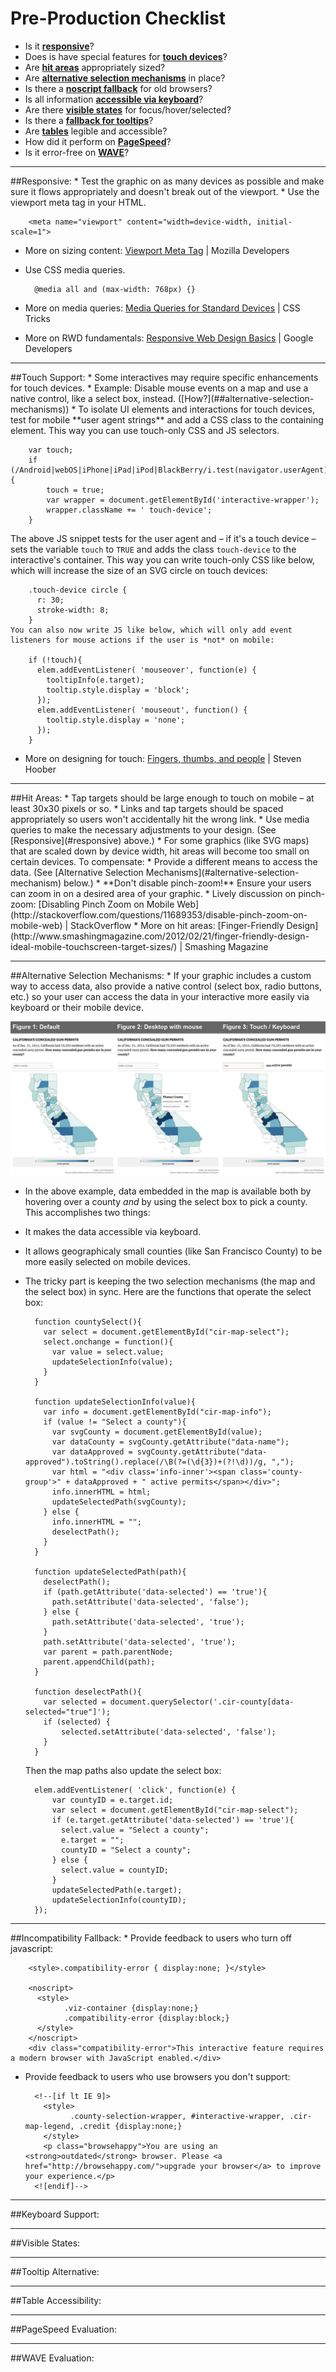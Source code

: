 # Pre-Production Checklist
* Is it [**responsive**](#responsive)?
* Does is have special features for [**touch devices**](#touch-support)?
* Are [**hit areas**](#hit-areas) appropriately sized?
* Are [**alternative selection mechanisms**](#alternative-selection-mechanisms) in place?
* Is there a [**noscript fallback**](#incompatibility-fallback) for old browsers?
* Is all information [**accessible via keyboard**](#keyboard-support)?
* Are there [**visible states**](#visible-states) for focus/hover/selected?
* Is there a [**fallback for tooltips**](#tooltip-alternative)?
* Are [**tables**](#table-accessibility) legible and accessible?
* How did it perform on [**PageSpeed**](#pagespeed-evaluation)?
* Is it error-free on [**WAVE**](#wave-evaluation)?

<hr />
##Responsive:
* Test the graphic on as many devices as possible and make sure it flows appropriately and doesn't break out of the viewport.
* Use the viewport meta tag in your HTML. 

        <meta name="viewport" content="width=device-width, initial-scale=1">
 * More on sizing content: [Viewport Meta Tag](https://developer.mozilla.org/en-US/docs/Mozilla/Mobile/Viewport_meta_tag) | Mozilla Developers
* Use CSS media queries.

        @media all and (max-width: 768px) {}
 * More on media queries: [Media Queries for Standard Devices](https://css-tricks.com/snippets/css/media-queries-for-standard-devices/) | CSS Tricks
* More on RWD fundamentals: [Responsive Web Design Basics](https://developers.google.com/web/fundamentals/layouts/rwd-fundamentals/index?hl=en) | Google Developers

<hr>
##Touch Support:
* Some interactives may require specific enhancements for touch devices.
 * Example: Disable mouse events on a map and use a native control, like a select box, instead. ([How?](##alternative-selection-mechanisms))
* To isolate UI elements and interactions for touch devices, test for mobile **user agent strings** and add a CSS class to the containing element. This way you can use touch-only CSS and JS selectors.

        var touch;
        if (/Android|webOS|iPhone|iPad|iPod|BlackBerry/i.test(navigator.userAgent)) {
            touch = true;
            var wrapper = document.getElementById('interactive-wrapper');
            wrapper.className += ' touch-device';
        }
The above JS snippet tests for the user agent and – if it's a touch device – sets the variable ```touch``` to ```TRUE``` and adds the class ```touch-device``` to the interactive's container. This way you can write touch-only CSS like below, which will increase the size of an SVG circle on touch devices:
    
        .touch-device circle {  
          r: 30;
          stroke-width: 8;
        }
    You can also now write JS like below, which will only add event listeners for mouse actions if the user is *not* on mobile:

        if (!touch){
          elem.addEventListener( 'mouseover', function(e) {
            tooltipInfo(e.target);
            tooltip.style.display = 'block';
          });
          elem.addEventListener( 'mouseout', function() {
            tooltip.style.display = 'none';
          });
        } 
* More on designing for touch: [Fingers, thumbs, and people](http://interactions.acm.org/archive/view/may-june-2015/fingers-thumbs-and-people) | Steven Hoober

<hr>
##Hit Areas:
* Tap targets should be large enough to touch on mobile – at least 30x30 pixels or so.
* Links and tap targets should be spaced appropriately so users won't accidentally hit the wrong link.
* Use media queries to make the necessary adjustments to your design. (See [Responsive](#responsive) above.)
* For some graphics (like SVG maps) that are scaled down by device width, hit areas will become too small on certain devices. To compensate:
 * Provide a different means to access the data. (See [Alternative Selection Mechanisms](#alternative-selection-mechanism) below.)
 * **Don't disable pinch-zoom!** Ensure your users can zoom in on a desired area of your graphic.
* Lively discussion on pinch-zoom: [Disabling Pinch Zoom on Mobile Web](http://stackoverflow.com/questions/11689353/disable-pinch-zoom-on-mobile-web) | StackOverflow
* More on hit areas: [Finger-Friendly Design](http://www.smashingmagazine.com/2012/02/21/finger-friendly-design-ideal-mobile-touchscreen-target-sizes/) | Smashing Magazine

<hr>
##Alternative Selection Mechanisms:
* If your graphic includes a custom way to access data, also provide a native control (select box, radio buttons, etc.) so your user can access the data in your interactive more easily via keyboard or their mobile device.

![Alternative Selection Example](images/selection-example.jpg)
* In the above example, data embedded in the map is available both by hovering over a county *and* by using the select box to pick a county. This accomplishes two things:
 * It makes the data accessible via keyboard.
 * It allows geographicaly small counties (like San Francisco County) to be more easily selected on mobile devices.
* The tricky part is keeping the two selection mechanisms (the map and the select box) in sync. Here are the functions that operate the select box:

        function countySelect(){
		  var select = document.getElementById("cir-map-select");
		  select.onchange = function(){
		    var value = select.value;
		    updateSelectionInfo(value);
		  }
		}

		function updateSelectionInfo(value){
		  var info = document.getElementById("cir-map-info");
		  if (value != "Select a county"){
		    var svgCounty = document.getElementById(value);
		    var dataCounty = svgCounty.getAttribute("data-name");
		    var dataApproved = svgCounty.getAttribute("data-approved").toString().replace(/\B(?=(\d{3})+(?!\d))/g, ",");
		    var html = "<div class='info-inner'><span class='county-group'>" + dataApproved + " active permits</span></div>";
		    info.innerHTML = html;
		    updateSelectedPath(svgCounty);     
		  } else {
		    info.innerHTML = "";
		    deselectPath();
		  }
		}

		function updateSelectedPath(path){
		  deselectPath();   
		  if (path.getAttribute('data-selected') == 'true'){
		    path.setAttribute('data-selected', 'false');
		  } else {
		    path.setAttribute('data-selected', 'true');
		  } 
		  path.setAttribute('data-selected', 'true');
		  var parent = path.parentNode;
		  parent.appendChild(path);
		}

		function deselectPath(){
		  var selected = document.querySelector('.cir-county[data-selected="true"]');
		  if (selected) {
			  selected.setAttribute('data-selected', 'false');
		  }
		}
    
    Then the map paths also update the select box:

        elem.addEventListener( 'click', function(e) {
            var countyID = e.target.id;
            var select = document.getElementById("cir-map-select");           
            if (e.target.getAttribute('data-selected') == 'true'){
              select.value = "Select a county";
              e.target = "";
              countyID = "Select a county";
            } else {
              select.value = countyID;
            }
            updateSelectedPath(e.target);
            updateSelectionInfo(countyID);
        }); 

<hr>
##Incompatibility Fallback:
* Provide feedback to users who turn off javascript:

		<style>.compatibility-error { display:none; }</style>
	    
	    <noscript>
	      <style>
	            .viz-container {display:none;}
	            .compatibility-error {display:block;}
	      </style>
	    </noscript>
	    <div class="compatibility-error">This interactive feature requires a modern browser with JavaScript enabled.</div>
	    
* Provide feedback to users who use browsers you don't support:

        <!--[if lt IE 9]>
	      <style>
	            .county-selection-wrapper, #interactive-wrapper, .cir-map-legend, .credit {display:none;}
	      </style>
     	  <p class="browsehappy">You are using an <strong>outdated</strong> browser. Please <a href="http://browsehappy.com/">upgrade your browser</a> to improve your experience.</p>
	    <![endif]-->

<hr>
##Keyboard Support:

<hr>
##Visible States:

<hr>
##Tooltip Alternative:

<hr>
##Table Accessibility:

<hr>
##PageSpeed Evaluation:

<hr>
##WAVE Evaluation:

